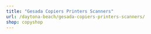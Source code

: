 ```yaml
---
title: "Gesada Copiers Printers Scanners"
url: /daytona-beach/gesada-copiers-printers-scanners/
shop: copyshop
---
```

